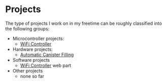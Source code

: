 

# Projects

The type of projects I work on in my freetime can be roughly classified into the following groups:  

- Microcontroller projects:
    - <a href="#/pages/projects/wifi_controller/readme.html">WiFi Controller</a>
- Hardware projects:
    - <a href="#/pages/projects/automatic_canister_filling/readme.html">Automatic Canister Filling</a>
- Software projects
    - <a href="#/pages/projects/wifi_controller/readme.html">WiFi Controller</a> web part 
- Other projects
    - none so far
